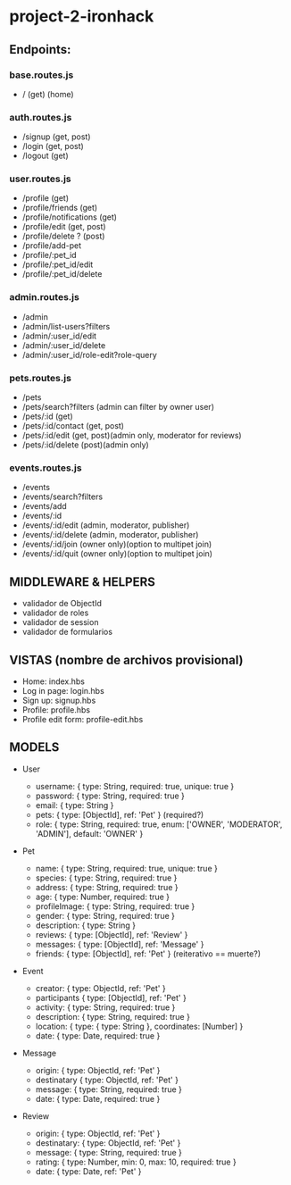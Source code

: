 # project-2-ironhack

## Endpoints:

### base.routes.js

-   / (get) (home)

### auth.routes.js

-   /signup (get, post)
-   /login (get, post)
-   /logout (get)

### user.routes.js

-   /profile (get)
-   /profile/friends (get)
-   /profile/notifications (get)
-   /profile/edit (get, post)
-   /profile/delete ? (post)
-   /profile/add-pet
-   /profile/:pet_id
-   /profile/:pet_id/edit
-   /profile/:pet_id/delete

### admin.routes.js

-   /admin
-   /admin/list-users?filters
-   /admin/:user_id/edit
-   /admin/:user_id/delete
-   /admin/:user_id/role-edit?role-query

### pets.routes.js

-   /pets
-   /pets/search?filters (admin can filter by owner user)
-   /pets/:id (get)
-   /pets/:id/contact (get, post)
-   /pets/:id/edit (get, post)(admin only, moderator for reviews)
-   /pets/:id/delete (post)(admin only)

### events.routes.js

-   /events
-   /events/search?filters
-   /events/add
-   /events/:id
-   /events/:id/edit (admin, moderator, publisher)
-   /events/:id/delete (admin, moderator, publisher)
-   /events/:id/join (owner only)(option to multipet join)
-   /events/:id/quit (owner only)(option to multipet join)

## MIDDLEWARE & HELPERS

-   validador de ObjectId
-   validador de roles
-   validador de session
-   validador de formularios

## VISTAS (nombre de archivos provisional)

-   Home: index.hbs
-   Log in page: login.hbs
-   Sign up: signup.hbs
-   Profile: profile.hbs
-   Profile edit form: profile-edit.hbs

## MODELS

-   User

    -   username: { type: String, required: true, unique: true }
    -   password: { type: String, required: true }
    -   email: { type: String }
    -   pets: { type: [ObjectId], ref: 'Pet' } (required?)
    -   role: { type: String, required: true, enum: ['OWNER', 'MODERATOR', 'ADMIN'], default: 'OWNER' }

-   Pet

    -   name: { type: String, required: true, unique: true }
    -   species: { type: String, required: true }
    -   address: { type: String, required: true }
    -   age: { type: Number, required: true }
    -   profileImage: { type: String, required: true }
    -   gender: { type: String, required: true }
    -   description: { type: String }
    -   reviews: { type: [ObjectId], ref: 'Review' }
    -   messages: { type: [ObjectId], ref: 'Message' }
    -   friends: { type: [ObjectId], ref: 'Pet' } (reiterativo == muerte?)

-   Event

    -   creator: { type: ObjectId, ref: 'Pet' }
    -   participants { type: [ObjectId], ref: 'Pet' }
    -   activity: { type: String, required: true }
    -   description: { type: String, required: true }
    -   location: { type: { type: String }, coordinates: [Number] }
    -   date: { type: Date, required: true }

-   Message

    -   origin: { type: ObjectId, ref: 'Pet' }
    -   destinatary { type: ObjectId, ref: 'Pet' }
    -   message: { type: String, required: true }
    -   date: { type: Date, required: true }

-   Review

    -   origin: { type: ObjectId, ref: 'Pet' }
    -   destinatary: { type: ObjectId, ref: 'Pet' }
    -   message: { type: String, required: true }
    -   rating: { type: Number, min: 0, max: 10, required: true }
    -   date: { type: Date, ref: 'Pet' }
